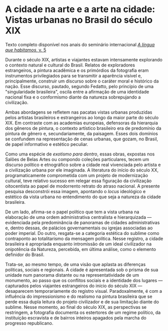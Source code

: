 A cidade na arte e a arte na cidade: Vistas urbanas no Brasil do século XIX
===========================================================================

Texto completo disponível nos anais do seminário
internacional [_A língua que habitamos_, v.
5](http://aeaulp.com/alinguaquehabitamos/images/VOLUME_5.pdf)

Durante o século XIX, artistas e viajantes estavam intensamente
explorando o contexto natural e cultural do Brasil.
Relatos de exploradores estrangeiros, a pintura acadêmica e
os primórdios da fotografia eram instrumentos privilegiados
para se transmitir a aparência visível e,
principalmente, construir um discurso sobre
o caráter moral e histórico da nação.
Esse discurso, pautado, segundo Fedatto,
pelo princípio de uma "singularidade brasileira",
oscila entre a afirmação de uma identidade nacional fixa
e o conformismo diante da natureza sobrepujando a civilização.

Ambas abordagens se refletem nas pacatas vistas urbanas
produzidas pelos artistas brasileiros e estrangeiros ao longo
da maior parte do século XIX.
Em contraste com as academias europeias,
defensoras da hierarquia dos gêneros de pintura,
o contexto artístico brasileiro era de predomínio
da pintura de gênero e, secundariamente, da paisagem.
Esses dois domínios se confundem na representação de cenas urbanas,
que gozam, no Brasil, de papel informativo e estético peculiar.

Como uma espécie de *exotismo para dentro*, essas obras,
expostas nos Salões de Belas Artes ou compondo coleções particulares,
tecem um discurso político e etnográfico sobre
a cidade real vivenciada pelo artista e a civilização urbana por ele imaginada.
A literatura do início do século XX, programaticamente comprometida com
um projeto de modernização cultural, teve relativo sucesso em
relegar essa figuração da civilização oitocentista ao papel de
modorrento retrato do atraso nacional.
A presente pesquisa desconstrói essa imagem,
apontando o *locus* ideológico e estético da vista urbana
no entendimento do que seja a natureza da cidade brasileira.

De um lado, afirma-se o papel político que tem a vista urbana
na elaboração de uma ordem administrativa centralista
e hierarquizada — evidenciada pela predominância de panoramas
de cidades administrativas e, dentro dessas,
de palácios governamentais ou igrejas associadas ao poder imperial.
Do outro, resgata-se a categoria estética do sublime 
como contraponto ao totalitarismo da mensagem política.
Nesse registro, a cidade brasileira é apropriada enquanto
intromissão de um ideal civilizador na onipotência da Natureza,
percebida, em última análise, como o elemento definidor do Brasil.

Trata-se, ao mesmo tempo, de uma visão que aplasta as diferenças
políticas, sociais e regionais.
A cidade é apresentada sob o prisma de sua unidade num panorama distante
ou na representatividade de um monumento, ao passo que
os conflitos sociais e a identidade dos lugares
— capturados pelos viajantes estrangeiros do início do século XIX —
desaparecem temporariamente do registro visual.
Paradoxalmente, é com a influência do impressionismo e do realismo
na pintura brasileira que se perde essa dupla leitura
do projeto civilizador e de sua limitação diante do sublime.
Nesse momento, ao final do século XIX, as perspectivas se restringem,
a fotografia documenta os estertores de um regime político,
da instituição escravista e de bairros inteiros apagados pela
marcha do progresso republicano.
